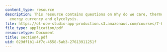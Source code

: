 ```yaml
---
content_type: resource
description: This resource contains questions on Why do we care, thermodynamics, kinetics,
  energy currency and glycolysis.
file: https://ol-ocw-studio-app-production.s3.amazonaws.com/courses/7-014-introductory-biology-spring-2005/029df1b14f7c45585ab327613911251f_section4.pdf
file_type: application/pdf
resourcetype: Document
title: section4.pdf
uid: 029df1b1-4f7c-4558-5ab3-27613911251f
---
```

